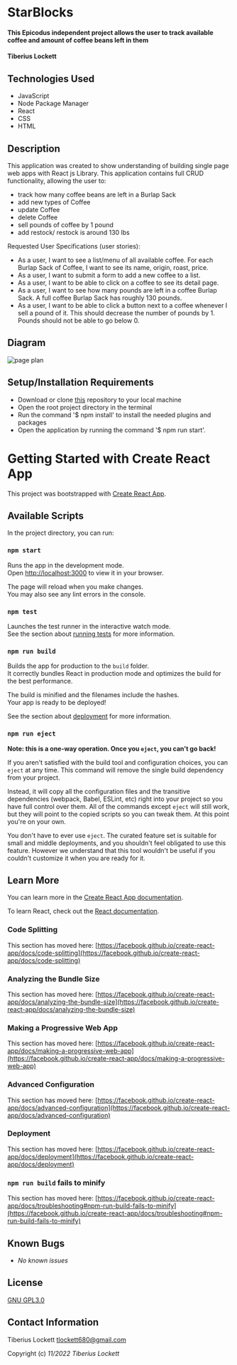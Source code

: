 # StarBlocks

#### This Epicodus independent project allows the user to track available coffee and amount of coffee beans left in them

#### Tiberius Lockett

## Technologies Used

* JavaScript
* Node Package Manager
* React
* CSS
* HTML

## Description
This application was created to show understanding of building single page web apps with React js Library. This application contains full CRUD functionality, allowing the user to:
  - track how many coffee beans are left in a Burlap Sack
  - add new types of Coffee
  - update Coffee
  - delete Coffee
  - sell pounds of coffee by 1 pound 
  - add restock/ restock is around 130 lbs

Requested User Specifications (user stories):
  - As a user, I want to see a list/menu of all available coffee. For each Burlap Sack of Coffee, I want to see its name, origin, roast, price.
  - As a user, I want to submit a form to add a new coffee to a list.
  - As a user, I want to be able to click on a coffee to see its detail page.
  - As a user, I want to see how many pounds are left in a coffee Burlap Sack. A full coffee Burlap Sack has roughly 130 pounds.
  - As a user, I want to be able to click a button next to a coffee whenever I sell a pound of it. This should decrease the number of pounds by 1. Pounds should not be able to go below 0.
## Diagram
<img src='./src/img/inventorytrackerproj.drawio' alt='page plan'/>

## Setup/Installation Requirements

* Download or clone [this](https://github.com/Tiberiusloc/Inventory-Tracker) repository to your local machine
* Open the root project directory in the terminal
* Run the command '$ npm install' to install the needed plugins and packages
* Open the application by running the command '$ npm run start'.

# Getting Started with Create React App

This project was bootstrapped with [Create React App](https://github.com/facebook/create-react-app).

## Available Scripts

In the project directory, you can run:

### `npm start`

Runs the app in the development mode.\
Open [http://localhost:3000](http://localhost:3000) to view it in your browser.

The page will reload when you make changes.\
You may also see any lint errors in the console.

### `npm test`

Launches the test runner in the interactive watch mode.\
See the section about [running tests](https://facebook.github.io/create-react-app/docs/running-tests) for more information.

### `npm run build`

Builds the app for production to the `build` folder.\
It correctly bundles React in production mode and optimizes the build for the best performance.

The build is minified and the filenames include the hashes.\
Your app is ready to be deployed!

See the section about [deployment](https://facebook.github.io/create-react-app/docs/deployment) for more information.

### `npm run eject`

**Note: this is a one-way operation. Once you `eject`, you can't go back!**

If you aren't satisfied with the build tool and configuration choices, you can `eject` at any time. This command will remove the single build dependency from your project.

Instead, it will copy all the configuration files and the transitive dependencies (webpack, Babel, ESLint, etc) right into your project so you have full control over them. All of the commands except `eject` will still work, but they will point to the copied scripts so you can tweak them. At this point you're on your own.

You don't have to ever use `eject`. The curated feature set is suitable for small and middle deployments, and you shouldn't feel obligated to use this feature. However we understand that this tool wouldn't be useful if you couldn't customize it when you are ready for it.

## Learn More

You can learn more in the [Create React App documentation](https://facebook.github.io/create-react-app/docs/getting-started).

To learn React, check out the [React documentation](https://reactjs.org/).

### Code Splitting

This section has moved here: [https://facebook.github.io/create-react-app/docs/code-splitting](https://facebook.github.io/create-react-app/docs/code-splitting)

### Analyzing the Bundle Size

This section has moved here: [https://facebook.github.io/create-react-app/docs/analyzing-the-bundle-size](https://facebook.github.io/create-react-app/docs/analyzing-the-bundle-size)

### Making a Progressive Web App

This section has moved here: [https://facebook.github.io/create-react-app/docs/making-a-progressive-web-app](https://facebook.github.io/create-react-app/docs/making-a-progressive-web-app)

### Advanced Configuration

This section has moved here: [https://facebook.github.io/create-react-app/docs/advanced-configuration](https://facebook.github.io/create-react-app/docs/advanced-configuration)

### Deployment

This section has moved here: [https://facebook.github.io/create-react-app/docs/deployment](https://facebook.github.io/create-react-app/docs/deployment)

### `npm run build` fails to minify

This section has moved here: [https://facebook.github.io/create-react-app/docs/troubleshooting#npm-run-build-fails-to-minify](https://facebook.github.io/create-react-app/docs/troubleshooting#npm-run-build-fails-to-minify)

## Known Bugs

* _No known issues_

## License
[GNU GPL3.0](https://choosealicense.com/licenses/gpl-3.0/)

## Contact Information
Tiberius Lockett <tlockett680@gmail.com>

Copyright (c) _11/2022_ _Tiberius Lockett_
